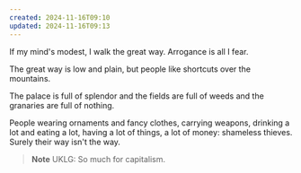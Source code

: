 ```yaml
---
created: 2024-11-16T09:10
updated: 2024-11-16T09:13
---
```



If my mind's modest,
I walk the great way.
Arrogance
is all I fear.

The great way is low and plain,
but people like shortcuts over the mountains.

The palace is full of splendor
and the fields are full of weeds
and the granaries are full of nothing.

People wearing ornaments and fancy clothes,
carrying weapons,
drinking a lot and eating a lot,
having a lot of things, a lot of money:
shameless thieves.
Surely their way
isn't the way.


> **Note** UKLG: So much for capitalism.


